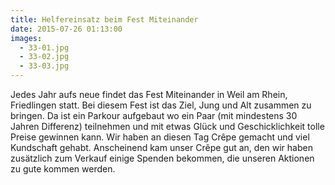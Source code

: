 ```yaml
---
title: Helfereinsatz beim Fest Miteinander
date: 2015-07-26 01:13:00
images:
  - 33-01.jpg
  - 33-02.jpg
  - 33-03.jpg
---
```


Jedes Jahr aufs neue findet das Fest Miteinander in Weil am Rhein, Friedlingen statt. Bei diesem Fest ist das Ziel, Jung und Alt zusammen zu bringen. Da ist ein Parkour aufgebaut wo ein Paar (mit mindestens 30 Jahren Differenz) teilnehmen und mit etwas Glück und Geschicklichkeit tolle Preise gewinnen kann. Wir haben an diesen Tag Crêpe gemacht und viel Kundschaft gehabt. Anscheinend kam unser Crêpe gut an, den wir haben zusätzlich zum Verkauf einige Spenden bekommen, die unseren Aktionen zu gute kommen werden.
